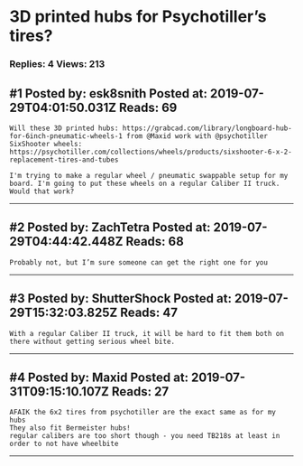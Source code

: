 # 3D printed hubs for Psychotiller&rsquo;s tires?

### Replies: 4 Views: 213

## \#1 Posted by: esk8snith Posted at: 2019-07-29T04:01:50.031Z Reads: 69

```
Will these 3D printed hubs: https://grabcad.com/library/longboard-hub-for-6inch-pneumatic-wheels-1 from @Maxid work with @psychotiller SixShooter wheels: https://psychotiller.com/collections/wheels/products/sixshooter-6-x-2-replacement-tires-and-tubes

I'm trying to make a regular wheel / pneumatic swappable setup for my board. I'm going to put these wheels on a regular Caliber II truck. Would that work?
```

---
## \#2 Posted by: ZachTetra Posted at: 2019-07-29T04:44:42.448Z Reads: 68

```
Probably not, but I’m sure someone can get the right one for you
```

---
## \#3 Posted by: ShutterShock Posted at: 2019-07-29T15:32:03.825Z Reads: 47

```
With a regular Caliber II truck, it will be hard to fit them both on there without getting serious wheel bite.
```

---
## \#4 Posted by: Maxid Posted at: 2019-07-31T09:15:10.107Z Reads: 27

```
AFAIK the 6x2 tires from psychotiller are the exact same as for my hubs
They also fit Bermeister hubs!
regular calibers are too short though - you need TB218s at least in order to not have wheelbite
```

---
